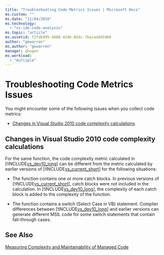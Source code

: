 ```yaml
---
title: "Troubleshooting Code Metrics Issues | Microsoft Docs"
ms.custom: ""
ms.date: "11/04/2016"
ms.technology: 
  - "vs-ide-code-analysis"
ms.topic: "article"
ms.assetid: f2fdb995-4888-4246-85dc-7bacadd45968
author: "gewarren"
ms.author: "gewarren"
manager: ghogen
ms.workload: 
  - "multiple"
---
```

# Troubleshooting Code Metrics Issues
You might encounter some of the following issues when you collect code metrics:  
  
-   [Changes in Visual Studio 2010 code complexity calculations](#Changes_in_Visual_Studio_2010_code_complexity_calculations)  
  
##  <a name="Changes_in_Visual_Studio_2010_code_complexity_calculations"></a> Changes in Visual Studio 2010 code complexity calculations  
 For the same function, the code complexity metric calculated in [!INCLUDE[vs_dev10_long](../code-quality/includes/vs_dev10_long_md.md)] can be different from the metric calculated by earlier versions of [!INCLUDE[vs_current_short](../code-quality/includes/vs_current_short_md.md)] for the following situations:  
  
-   The function contains one or more catch blocks. In previous versions of [!INCLUDE[vs_current_short](../code-quality/includes/vs_current_short_md.md)], catch blocks were not included in the calculation. In [!INCLUDE[vs_dev10_long](../code-quality/includes/vs_dev10_long_md.md)], the complexity of each catch block is added to the complexity of the function.  
  
-   The function contains a switch (Select Case in VB) statement. Compiler differences between [!INCLUDE[vs_dev10_long](../code-quality/includes/vs_dev10_long_md.md)] and earlier versions can generate different MSIL code for some switch statements that contain fall-through cases.  
  
## See Also  
 [Measuring Complexity and Maintainability of Managed Code](../code-quality/measuring-complexity-and-maintainability-of-managed-code.md)